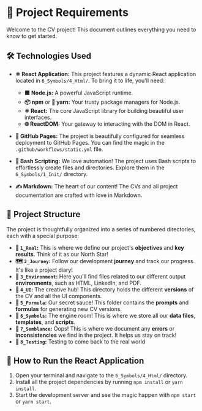 # 🚀 Project Requirements

Welcome to the CV project! This document outlines everything you need to know to get started.

## 🛠️ Technologies Used

*   **⚛️ React Application:** This project features a dynamic React application located in `6_Symbols/4_Html/`. To bring it to life, you'll need:
    *   **🟩 Node.js:** A powerful JavaScript runtime.
    *   **📦 npm** or **🧶 yarn:** Your trusty package managers for Node.js.
    *   **⚛️ React:** The core JavaScript library for building beautiful user interfaces.
    *   **🌐 ReactDOM:** Your gateway to interacting with the DOM in React.

*   **📑 GitHub Pages:** The project is beautifully configured for seamless deployment to GitHub Pages. You can find the magic in the `.github/workflows/static.yml` file.

*   **📜 Bash Scripting:** We love automation! The project uses Bash scripts to effortlessly create files and directories. Explore them in the `6_Symbols/1_Init/` directory.

*   **✍️ Markdown:** The heart of our content! The CVs and all project documentation are crafted with love in Markdown.

## 📁 Project Structure

The project is thoughtfully organized into a series of numbered directories, each with a special purpose:

*   **🎯 `1_Real`:** This is where we define our project's **objectives** and **key results**. Think of it as our North Star!
*   **🗺️ `2_Journey`:** Follow our development **journey** and track our progress. It's like a project diary!
*   **🌳 `3_Environment`:** Here you'll find files related to our different output **environments**, such as HTML, LinkedIn, and PDF.
*   **🎨 `4_UI`:** The creative hub! This directory holds the different **versions** of the CV and all the UI components.
*   **🧪 `5_Formula`:** Our secret sauce! This folder contains the **prompts** and **formulas** for generating new CV versions.
*   **🔣 `6_Symbols`:** The engine room! This is where we store all our **data files**, **templates**, and **scripts**.
*   **🤔 `7_Semblance`:** Oops! This is where we document any **errors** or **inconsistencies** we find in the project. It helps us stay on track!
*   **🤔 `8_Testing`:** Testing to come back to the real world

## 🚀 How to Run the React Application

1.  Open your terminal and navigate to the `6_Symbols/4_Html/` directory.
2.  Install all the project dependencies by running `npm install` or `yarn install`.
3.  Start the development server and see the magic happen with `npm start` or `yarn start`.